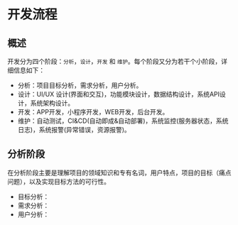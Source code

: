 # 开发流程

## 概述

开发分为四个阶段：`分析`，`设计`，`开发` 和 `维护`。每个阶段又分为若干个小阶段，详细信息如下：

- 分析：项目目标分析，需求分析，用户分析。
- 设计：UI/UX 设计(界面和交互)，功能模块设计，数据结构设计，系统API设计，系统架构设计。
- 开发：APP开发，小程序开发，WEB开发，后台开发。
- 维护：自动测试，CI&CD(自动即成&自动部署)，系统监控(服务器状态，系统日志)，系统报警(异常错误，资源报警)。

## 分析阶段

在分析阶段主要是理解项目的领域知识和专有名词，用户特点，项目的目标（痛点问题），以及实现目标方法的可行性。

- 目标分析：
- 需求分析：
- 用户分析：